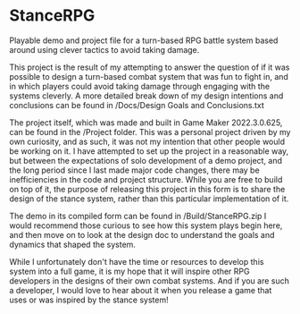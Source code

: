 # StanceRPG
Playable demo and project file for a turn-based RPG battle system based around using clever tactics to avoid taking damage.

This project is the result of my attempting to answer the question of if it was possible to design a turn-based combat system that was fun to fight in, and in which players could avoid taking damage through engaging with the systems cleverly. A more detailed break down of my design intentions and conclusions can be found in /Docs/Design Goals and Conclusions.txt

The project itself, which was made and built in Game Maker 2022.3.0.625, can be found in the /Project folder. This was a personal project driven by my own curiosity, and as such, it was not my intention that other people would be working on it. I have attempted to set up the project in a reasonable way, but between the expectations of solo development of a demo project, and the long period since I last made major code changes, there may be inefficiencies in the code and project structure. While you are free to build on top of it, the purpose of releasing this project in this form is to share the design of the stance system, rather than this particular implementation of it.

The demo in its compiled form can be found in /Build/StanceRPG.zip I would recommend those curious to see how this system plays begin here, and then move on to look at the design doc to understand the goals and dynamics that shaped the system.

While I unfortunately don't have the time or resources to develop this system into a full game, it is my hope that it will inspire other RPG developers in the designs of their own combat systems. And if you are such a developer, I would love to hear about it when you release a game that uses or was inspired by the stance system!

